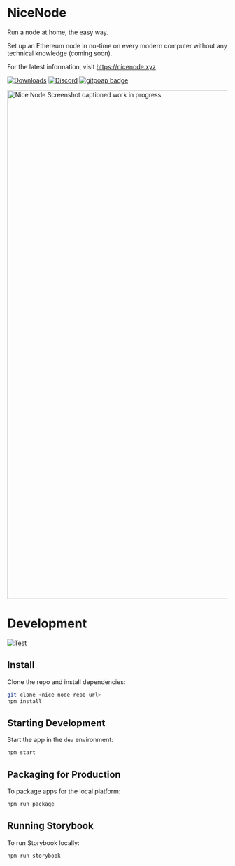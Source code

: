 # NiceNode

Run a node at home, the easy way.

Set up an Ethereum node in no-time on every modern computer without any technical knowledge (coming soon).

For the latest information, visit https://nicenode.xyz

[![Downloads](https://badgen.net/badge/icon/alpha?label=downloads)](https://www.nicenode.xyz/#download) [![Discord](https://badgen.net/badge/icon/discord?icon=discord&label)](https://discord.gg/k3dpYU4Pn9)
[![gitpoap badge](https://public-api.gitpoap.io/v1/repo/jgresham/nice-node/badge)](https://www.gitpoap.io/gh/jgresham/nice-node)

<img width="1164" alt="Nice Node Screenshot captioned work in progress" src="https://user-images.githubusercontent.com/3721291/213537206-fa5380f4-af5b-4d81-a07b-ea9072f07b24.png">

# Development

[![Test](https://github.com/jgresham/nice-node/actions/workflows/test.yml/badge.svg)](https://github.com/jgresham/nice-node/actions/workflows/test.yml)



## Install

Clone the repo and install dependencies:

```bash
git clone <nice node repo url>
npm install
```

## Starting Development

Start the app in the `dev` environment:

```bash
npm start
```

## Packaging for Production

To package apps for the local platform:

```bash
npm run package
```

## Running Storybook

To run Storybook locally:

```bash
npm run storybook
```
